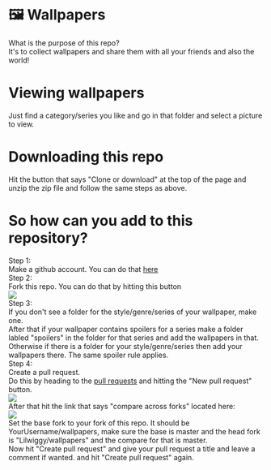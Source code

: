 # 🖼️ Wallpapers

What is the purpose of this repo?
<br>
It's to collect wallpapers and share them with all your friends and also the world!
<br>
# Viewing wallpapers
Just find a category/series you like and go in that folder and select a picture to view.
<br>
# Downloading this repo
Hit the button that says "Clone or download" at the top of the page and unzip the zip file and follow the same steps as above.
<br>
# So how can you add to this repository?
Step 1:
<br>
Make a github account. You can do that [here](https://github.com/join)
<br>
Step 2:
<br>
Fork this repo. You can do that by hitting this button
<br>
<img src="http://i63.tinypic.com/x0tksg.png">
<br>
Step 3:
<br>
If you don't see a folder for the style/genre/series of your wallpaper, make one.
<br>
After that if your wallpaper contains spoilers for a series make a folder labled "spoilers" in the folder for that series and add the wallpapers in that.
<br>
Otherwise if there is a folder for your style/genre/series then add your wallpapers there. The same spoiler rule applies.
<br>
Step 4:
<br>
Create a pull request.
<br>
Do this by heading to the [pull requests](https://github.com/Lilwiggy/wallpapers/pulls) and hitting the "New pull request" button.
<br>
<img src="http://i66.tinypic.com/30bn294.png">
<br>
After that hit the link that says "compare across forks" located here:
<br>
<img src="http://i63.tinypic.com/15gw2o9.png">
<br>
Set the base fork to your fork of this repo. It should be YourUsername/wallpapers, make sure the base is master and the head fork is "Lilwiggy/wallpapers" and the compare for that is master.
<br>
Now hit "Create pull request" and give your pull request a title and leave a comment if wanted. and hit "Create pull request" again.
